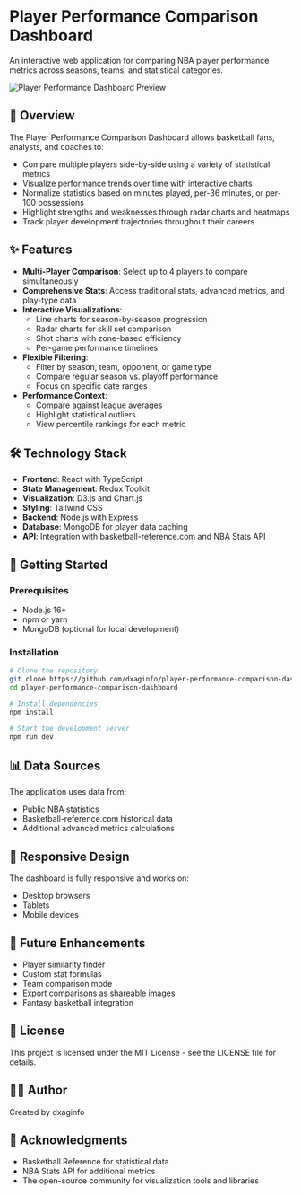 # Player Performance Comparison Dashboard

An interactive web application for comparing NBA player performance metrics across seasons, teams, and statistical categories.

![Player Performance Dashboard Preview](https://via.placeholder.com/800x450?text=Player+Performance+Comparison+Dashboard)

## 🏀 Overview

The Player Performance Comparison Dashboard allows basketball fans, analysts, and coaches to:

- Compare multiple players side-by-side using a variety of statistical metrics
- Visualize performance trends over time with interactive charts
- Normalize statistics based on minutes played, per-36 minutes, or per-100 possessions
- Highlight strengths and weaknesses through radar charts and heatmaps
- Track player development trajectories throughout their careers

## ✨ Features

- **Multi-Player Comparison**: Select up to 4 players to compare simultaneously
- **Comprehensive Stats**: Access traditional stats, advanced metrics, and play-type data
- **Interactive Visualizations**: 
  - Line charts for season-by-season progression
  - Radar charts for skill set comparison
  - Shot charts with zone-based efficiency
  - Per-game performance timelines
- **Flexible Filtering**:
  - Filter by season, team, opponent, or game type
  - Compare regular season vs. playoff performance
  - Focus on specific date ranges
- **Performance Context**:
  - Compare against league averages
  - Highlight statistical outliers
  - View percentile rankings for each metric

## 🛠️ Technology Stack

- **Frontend**: React with TypeScript
- **State Management**: Redux Toolkit
- **Visualization**: D3.js and Chart.js
- **Styling**: Tailwind CSS
- **Backend**: Node.js with Express
- **Database**: MongoDB for player data caching
- **API**: Integration with basketball-reference.com and NBA Stats API

## 🚀 Getting Started

### Prerequisites

- Node.js 16+
- npm or yarn
- MongoDB (optional for local development)

### Installation

```bash
# Clone the repository
git clone https://github.com/dxaginfo/player-performance-comparison-dashboard.git
cd player-performance-comparison-dashboard

# Install dependencies
npm install

# Start the development server
npm run dev
```

## 📊 Data Sources

The application uses data from:
- Public NBA statistics
- Basketball-reference.com historical data
- Additional advanced metrics calculations

## 📱 Responsive Design

The dashboard is fully responsive and works on:
- Desktop browsers
- Tablets
- Mobile devices

## 🔮 Future Enhancements

- Player similarity finder
- Custom stat formulas
- Team comparison mode
- Export comparisons as shareable images
- Fantasy basketball integration

## 📄 License

This project is licensed under the MIT License - see the LICENSE file for details.

## 👨‍💻 Author

Created by dxaginfo

## 🙏 Acknowledgments

- Basketball Reference for statistical data
- NBA Stats API for additional metrics
- The open-source community for visualization tools and libraries